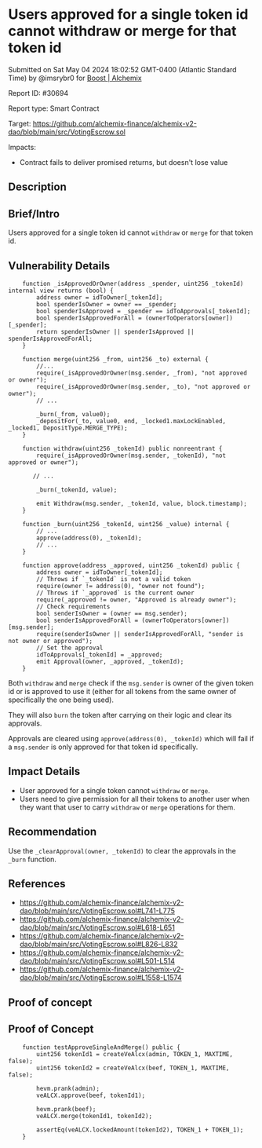 
# Users approved for a single token id cannot withdraw or merge for that token id

Submitted on Sat May 04 2024 18:02:52 GMT-0400 (Atlantic Standard Time) by @imsrybr0 for [Boost | Alchemix](https://immunefi.com/bounty/alchemix-boost/)

Report ID: #30694

Report type: Smart Contract

Target: https://github.com/alchemix-finance/alchemix-v2-dao/blob/main/src/VotingEscrow.sol

Impacts:
- Contract fails to deliver promised returns, but doesn't lose value

## Description
## Brief/Intro
Users approved for a single token id cannot `withdraw` or `merge` for that token id.

## Vulnerability Details
```solidity
    function _isApprovedOrOwner(address _spender, uint256 _tokenId) internal view returns (bool) {
        address owner = idToOwner[_tokenId];
        bool spenderIsOwner = owner == _spender;
        bool spenderIsApproved = _spender == idToApprovals[_tokenId];
        bool spenderIsApprovedForAll = (ownerToOperators[owner])[_spender];
        return spenderIsOwner || spenderIsApproved || spenderIsApprovedForAll;
    }

    function merge(uint256 _from, uint256 _to) external {
        //...
        require(_isApprovedOrOwner(msg.sender, _from), "not approved or owner");
        require(_isApprovedOrOwner(msg.sender, _to), "not approved or owner");
        // ...

        _burn(_from, value0);
        _depositFor(_to, value0, end, _locked1.maxLockEnabled, _locked1, DepositType.MERGE_TYPE);
    }

    function withdraw(uint256 _tokenId) public nonreentrant {
        require(_isApprovedOrOwner(msg.sender, _tokenId), "not approved or owner");

       // ...

        _burn(_tokenId, value);

        emit Withdraw(msg.sender, _tokenId, value, block.timestamp);
    }

    function _burn(uint256 _tokenId, uint256 _value) internal {
        // ...
        approve(address(0), _tokenId);
        // ...
    }

    function approve(address _approved, uint256 _tokenId) public {
        address owner = idToOwner[_tokenId];
        // Throws if `_tokenId` is not a valid token
        require(owner != address(0), "owner not found");
        // Throws if `_approved` is the current owner
        require(_approved != owner, "Approved is already owner");
        // Check requirements
        bool senderIsOwner = (owner == msg.sender);
        bool senderIsApprovedForAll = (ownerToOperators[owner])[msg.sender];
        require(senderIsOwner || senderIsApprovedForAll, "sender is not owner or approved");
        // Set the approval
        idToApprovals[_tokenId] = _approved;
        emit Approval(owner, _approved, _tokenId);
    }
```

Both `withdraw` and `merge` check if the `msg.sender` is owner of the given token id or is approved to use it (either for all tokens from the same owner of specifically the one being used).

They will also `burn` the token after carrying on their logic and clear its approvals.

Approvals are cleared using `approve(address(0), _tokenId)` which will fail if a `msg.sender` is only approved for that token id specifically.

## Impact Details
* User approved for a single token cannot `withdraw` or `merge`.
* Users need to give permission for all their tokens to another user when they want that user to carry `withdraw` or `merge` operations for them.

## Recommendation
Use the `_clearApproval(owner, _tokenId)` to clear the approvals in the `_burn` function.

## References
* https://github.com/alchemix-finance/alchemix-v2-dao/blob/main/src/VotingEscrow.sol#L741-L775
* https://github.com/alchemix-finance/alchemix-v2-dao/blob/main/src/VotingEscrow.sol#L618-L651
* https://github.com/alchemix-finance/alchemix-v2-dao/blob/main/src/VotingEscrow.sol#L826-L832
* https://github.com/alchemix-finance/alchemix-v2-dao/blob/main/src/VotingEscrow.sol#L501-L514
* https://github.com/alchemix-finance/alchemix-v2-dao/blob/main/src/VotingEscrow.sol#L1558-L1574

        
## Proof of concept
## Proof of Concept
```solidity
    function testApproveSingleAndMerge() public {
        uint256 tokenId1 = createVeAlcx(admin, TOKEN_1, MAXTIME, false);
        uint256 tokenId2 = createVeAlcx(beef, TOKEN_1, MAXTIME, false);

        hevm.prank(admin);
        veALCX.approve(beef, tokenId1);

        hevm.prank(beef);
        veALCX.merge(tokenId1, tokenId2);

        assertEq(veALCX.lockedAmount(tokenId2), TOKEN_1 + TOKEN_1);
    }
```